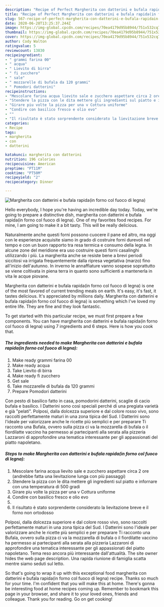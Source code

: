 ```yaml
---
description: "Recipe of Perfect Margherita con datterini e bufala rapida(in forno col fuoco di legna)"
title: "Recipe of Perfect Margherita con datterini e bufala rapida(in forno col fuoco di legna)"
slug: 567-recipe-of-perfect-margherita-con-datterini-e-bufala-rapidain-forno-col-fuoco-di-legna
date: 2020-06-28T13:25:37.244Z
image: https://img-global.cpcdn.com/recipes/70ea4179d95b8944/751x532cq70/margherita-con-datterini-e-bufala-rapidain-forno-col-fuoco-di-legna-recipe-main-photo.jpg
thumbnail: https://img-global.cpcdn.com/recipes/70ea4179d95b8944/751x532cq70/margherita-con-datterini-e-bufala-rapidain-forno-col-fuoco-di-legna-recipe-main-photo.jpg
cover: https://img-global.cpcdn.com/recipes/70ea4179d95b8944/751x532cq70/margherita-con-datterini-e-bufala-rapidain-forno-col-fuoco-di-legna-recipe-main-photo.jpg
author: Cody Walton
ratingvalue: 5
reviewcount: 13830
recipeingredient:
- " grammi farina 00"
- " acqua"
- " Lievito di birra"
- " fi zucchero"
- " sale"
- " mozzarelle di bufala da 120 grammi"
- " Pomodori datterini"
recipeinstructions:
- "Mescolare farina acqua lievito sale e zucchero aspettare circa 2 ore (andrebbe fatta una lievitazione lunga con più passaggi)"
- "Stendere la pizza con le dita mettere gli ingredienti sul piatto e infornare con una temperatura di 500 gradi"
- "Girare piu volte la pizza per una v Cottura uniforme"
- "Condire con basilico fresco e olio evo"
- ""
- "Il risultato è stato sorprendente considerato la lievitazione breve e il forno non ortodosso"
categories:
- Recipe
tags:
- margherita
- con
- datterini

katakunci: margherita con datterini 
nutrition: 196 calories
recipecuisine: American
preptime: "PT11M"
cooktime: "PT50M"
recipeyield: "2"
recipecategory: Dinner

---
```



![Margherita con datterini e bufala rapida(in forno col fuoco di legna)](https://img-global.cpcdn.com/recipes/70ea4179d95b8944/751x532cq70/margherita-con-datterini-e-bufala-rapidain-forno-col-fuoco-di-legna-recipe-main-photo.jpg)

Hello everybody, I hope you're having an incredible day today. Today, we're going to prepare a distinctive dish, margherita con datterini e bufala rapida(in forno col fuoco di legna). One of my favorites food recipes. For mine, I am going to make it a bit tasty. This will be really delicious.

Naturalmente anche questi forni possono cuocere il pane ed altro, ma oggi con le esperienze acquisite siamo in grado di costruire forni durevoli nel tempo e con un buon rapporto tra resa termica e consumo della legna. In alcune zone del meridione era uso costruire questi forni casalinghi utilizzando i più. La margherita anche se resiste bene a brevi periodi siccitosi va irrigata frequentemente dalla ripresa vegetativa (marzo) fino all&#39;inizio dell&#39;autunno. In inverno le annaffiature vanno sospese soprattutto se viene coltivata in piena terra in quanto sono sufficienti a mantenerla in vita le acque piovane.

Margherita con datterini e bufala rapida(in forno col fuoco di legna) is one of the most favored of current trending meals on earth. It's easy, it's fast, it tastes delicious. It's appreciated by millions daily. Margherita con datterini e bufala rapida(in forno col fuoco di legna) is something which I've loved my entire life. They are fine and they look fantastic.


To get started with this particular recipe, we must first prepare a few components. You can have margherita con datterini e bufala rapida(in forno col fuoco di legna) using 7 ingredients and 6 steps. Here is how you cook that.

<!--inarticleads1-->

##### The ingredients needed to make Margherita con datterini e bufala rapida(in forno col fuoco di legna):

1. Make ready  grammi farina 00
1. Make ready  acqua
1. Take  Lievito di birra
1. Make ready  fi zucchero
1. Get  sale
1. Take  mozzarelle di bufala da 120 grammi
1. Prepare  Pomodori datterini


Con pesto di basilico fatto in casa, pomodorini datterini, scaglie di cacio bufala e basilico. I Datterini sono così speciali perché di una pregiata varietà e già &#34;pelati&#34;. Polposi, dalla dolcezza superiore e dal colore rosso vivo, sono raccolti perfettamente maturi in una zona tipica del Sud. I Datterini sono l&#39;ideale per valorizzare anche le ricette più semplici e per preparare Ti racconto una Bufala, ovvero sulla pizza ci va la mozzarella di bufala o il fiordilatte vaccino ha permesso ai partecipanti alla serata alla pizzeria Lazzaroni di approfondire una tematica interessante per gli appassionati del piatto napoletano. 

<!--inarticleads2-->

##### Steps to make Margherita con datterini e bufala rapida(in forno col fuoco di legna):

1. Mescolare farina acqua lievito sale e zucchero aspettare circa 2 ore (andrebbe fatta una lievitazione lunga con più passaggi)
1. Stendere la pizza con le dita mettere gli ingredienti sul piatto e infornare con una temperatura di 500 gradi
1. Girare piu volte la pizza per una v Cottura uniforme
1. Condire con basilico fresco e olio evo
1. 
1. Il risultato è stato sorprendente considerato la lievitazione breve e il forno non ortodosso


Polposi, dalla dolcezza superiore e dal colore rosso vivo, sono raccolti perfettamente maturi in una zona tipica del Sud. I Datterini sono l&#39;ideale per valorizzare anche le ricette più semplici e per preparare Ti racconto una Bufala, ovvero sulla pizza ci va la mozzarella di bufala o il fiordilatte vaccino ha permesso ai partecipanti alla serata alla pizzeria Lazzaroni di approfondire una tematica interessante per gli appassionati del piatto napoletano. Tema reso ancora più interessante dall&#39;attualità. The site owner hides the web page description. Una rapida riunione di famiglia scatta mentre siamo seduti sul letto. 

So that's going to wrap it up with this exceptional food margherita con datterini e bufala rapida(in forno col fuoco di legna) recipe. Thanks so much for your time. I'm confident that you will make this at home. There's gonna be interesting food at home recipes coming up. Remember to bookmark this page in your browser, and share it to your loved ones, friends and colleague. Thank you for reading. Go on get cooking!
